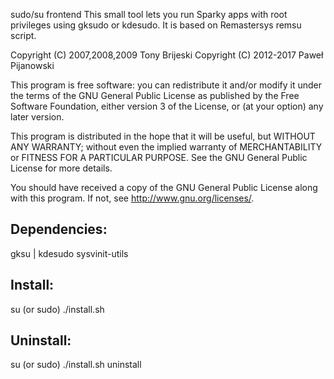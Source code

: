 sudo/su frontend
This small tool lets you run Sparky apps with root privileges using gksudo or kdesudo. It is based on Remastersys remsu script.

Copyright (C) 2007,2008,2009 Tony Brijeski
Copyright (C) 2012-2017 Paweł Pijanowski

This program is free software: you can redistribute it and/or modify
it under the terms of the GNU General Public License as published by
the Free Software Foundation, either version 3 of the License, or
(at your option) any later version.

This program is distributed in the hope that it will be useful,
but WITHOUT ANY WARRANTY; without even the implied warranty of
MERCHANTABILITY or FITNESS FOR A PARTICULAR PURPOSE.  See the
GNU General Public License for more details.

You should have received a copy of the GNU General Public License
along with this program.  If not, see <http://www.gnu.org/licenses/>.

Dependencies:
-------------
gksu | kdesudo
sysvinit-utils

Install:
-------------
su (or sudo) 
./install.sh

Uninstall:
-------------
su (or sudo)
./install.sh uninstall
